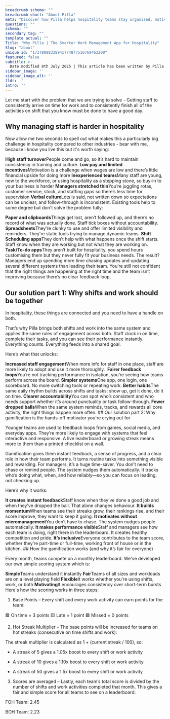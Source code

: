```yaml
---
breadcrumb schema: ""
breadcrumb short: "About Pilla"
meta: "Discover how Pilla helps hospitality teams stay organised, motivated, and on time—with shift planning, task management, and built-in gamification"
questions: ""
schema: ""
secondary tag: ""
template actual: ""
Title: "Why Pilla | The Smarter Work Management App for Hospitality"
Slug: "about"
unique id: "1737808833894x774877516769463200"
featured: false
subtitle: >-
  Date modified 8th July 2025 | This article has been written by Pilla Founder, [Liam Jones](https://yourpilla.com/profile/liam-jones), click to [email Liam directly](mailto:liam@yourpilla.com), he reads every email.
sidebar_image: ''
sidebar_image_alt: ''
tldr: ''
intro: ''
---
```


  Let me start with the problem that we are trying to solve - Getting staff to consistently arrive on time for work and to consistently finish all of the activities on shift that you know must be done to have a good day.

 ## Why managing staff is harder in hospitality

 Now allow me two seconds to spell out what makes this a particularly big challenge in hospitality compared to other industries - bear with me, because I know you live this but it's worth saying:

   **High staff turnover**People come and go, so it’s hard to maintain consistency in training and culture.  **Low pay and limited incentives**Motivation is a challenge when wages are low and there’s little financial upside for doing more  **Inexperienced teams**Many staff are young, new to the workforce, or using hospitality as a stepping stone, so buy-in to your business is harder  **Managers stretched thin**You’re juggling rotas, customer service, stock, and staffing gaps so there’s less time for supervision  **Verbal culture**Lots is said, not written down so expectations can be unclear, and follow-through is inconsistent.   Existing tools help to some degree but don't solve the problem fully:

   **Paper and clipboards**Things get lost, aren’t followed up, and there’s no record of what was actually done. Staff tick boxes without accountability.  **Spreadsheets**They’re clunky to use and offer limited visibility and reminders. They're static tools trying to manage dynamic teams.  **Shift Scheduling apps**They don’t help with what happens once the shift starts. Staff know when they are working but not what they are working on.  **Task/To-do apps**They aren’t built for hospitality, you spend hours customising them but they never fully fit your business needs.   The result? Managers end up spending more time chasing updates and updating several different systems than leading their team. You’re still not confident that the right things are happening at the right time and the team isn’t improving because there’s no clear feedback loop.

 ## Our solution part 1: Why shifts and work should be together

 In hospitality, these things are connected and you need to have a handle on both.

 That’s why Pilla brings both shifts and work into the same system and applies the same rules of engagement across both. Staff clock in on time, complete their tasks, and you can see their performance instantly. Everything counts. Everything feeds into a shared goal.

 Here’s what that unlocks:

   **Increased staff engagement**When more info for staff in one place, staff are more likely to adopt and use it more thoroughly.&nbsp;  **Fairer feedback loops**You’re not tracking performance in isolation, you’re seeing how teams perform across the board.  **Simpler systems**One app, one login, one scoreboard. No more switching tools or repeating work.  **Better habits**The same daily rhythm builds across shifts and tasks: show up, get it done, do it on time.  **Clearer accountability**You can spot who’s consistent and who needs support whether it’s around punctuality or task follow-through.  **Fewer dropped balls**When the same system reminds, tracks, and rewards all core activity, the right things happen more often.   ## Our solution part 2: Why gamification is the hands-off motivator you're crying out for

 Younger teams are used to feedback loops from games, social media, and everyday apps. They’re more likely to engage with systems that feel interactive and responsive. A live leaderboard or growing streak means more to them than a printed checklist on a wall.

 Gamification gives them instant feedback, a sense of progress, and a clear role in how their team performs. It turns routine tasks into something visible and rewarding. For managers, it’s a huge time-saver. You don’t need to chase or remind people. The system nudges them automatically. It tracks who’s doing what, when, and how reliably—so you can focus on leading, not checking up.

 Here’s why it works:

   **It creates instant feedback**Staff know when they’ve done a good job and when they’ve dropped the ball. That alone changes behaviour.  **It builds momentum**When teams see their streaks grow, their rankings rise, and their score improve, they want to keep it going.  **It motivates without micromanagement**You don’t have to chase. The system nudges people automatically.  **It makes performance visible**Staff and managers see how each team is doing, right there in the leaderboard. It creates healthy competition and pride.  **It’s inclusive**Everyone contributes to the team score, whether they’re part-time or full-time, working front of house or in the kitchen.   ## How the gamification works (and why it’s fair for everyone)

 Every month, teams compete on a monthly leaderboard. We've developed our own simple scoring system which is:

   **Simple**Teams understand it instantly  **Fair**Teams of all sizes and workloads are on a level playing field  **Flexible**It works whether you're using shifts, work, or both  **Motivating**It encourages consistency over short-term bursts   Here's how the scoring works in three steps:

 1. Base Points – Every shift and every work activity can earn points for the team:

 🟩 On time = 3 points
 🟨 Late = 1 point
 🟥 Missed = 0 points

 2. Hot Streak Multiplier – The base points will be increased for teams on hot streaks (consecutive on time shifts and work):

 The streak multiplier is calculated as 1 + (current streak / 100), so:

- A streak of 5 gives a 1.05x boost to every shift or work activity

- A streak of 10 gives a 1.10x boost to every shift or work activity

- A streak of 50 gives a 1.5x boost to every shift or work activity

 3. Scores are averaged – Lastly, each team’s total score is divided by the number of shifts and work activities completed that month. This gives a fair and simple score for all teams to see on a leaderboard:

 FOH Team: 2.45

 BOH Team: 2.23